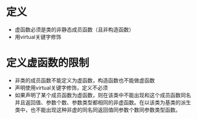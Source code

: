 # 定义

- 虚函数必须是类的非静态成员函数（且非构造函数）
- 用virtual关键字修饰

# 定义虚函数的限制

- 非类的成员函数不能定义为虚函数，构造函数也不能做虚函数
- 声明使用virtual关键字修饰，定义不必须
- 如果声明了某个成员函数为虚函数，则在该类中不能出现和这个成员函数同名并且返回值、参数个数、参数类型都相同的非虚函数。在以该类为基类的派生类中，也不能出现这种非虚的同名同返回值同参数个数同参数类型函数。

